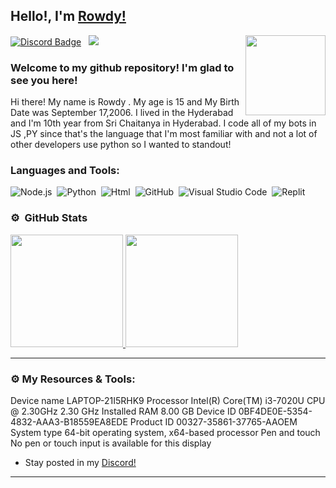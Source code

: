 ## Hello!, I'm [Rowdy!](https://github.com/JUST-ROWDY/)

<img align="right" height="128" width="128" alt="" src="https://images-ext-2.discordapp.net/external/yvnRLYNa1b2Yb6kSXZimZqz2-DMIkTUJWwqEbpeQPuA/%3Fwidth%3D427%26height%3D427/https://cdn.discordapp.com/attachments/849939952421961748/868080392811470908/856567242739941457.gif" />

[![Discord Badge](https://img.shields.io/badge/-Discord-0e76a8?style=flat-square&logo=Discord&logoColor=white)](https://discord.gg/X3Mf8VXD9S)
&nbsp; ![](https://komarev.com/ghpvc/?username=Just-Msv&label=Views&color=blue&style=plastic)

### Welcome to my github repository! I'm glad to see you here!

Hi there! My name is Rowdy . My age is 15 and My Birth Date was September 17,2006. I lived in the Hyderabad and I'm 10th year from Sri Chaitanya in Hyderabad. I code all of my bots in JS ,PY since that's the language that I'm most familiar with and not a lot of other developers use python so I wanted to standout!


### Languages and Tools:
![Node.js](https://img.shields.io/badge/-nodejs-333333?style=flat&logo=node.js)&nbsp;
![Python](https://img.shields.io/badge/-Python-333333?style=flat&logo=python)&nbsp;
![Html](https://img.shields.io/badge/-html-333333?style=flat&logo=html)&nbsp;
![GitHub](https://img.shields.io/badge/-GitHub-333333?style=flat&logo=github)&nbsp;
![Visual Studio Code](https://img.shields.io/badge/-Visual%20Studio%20Code-333333?style=flat&logo=visual-studio-code&logoColor=007ACC)&nbsp;
![Replit](https://img.shields.io/badge/-replit-333333?style=flat&logo=replit)

### ⚙️ &nbsp;GitHub Stats

<p align="left">
<a href="https://github.com/JUST-ROWDY">
  <img height="180em" src="https://github-readme-stats-eight-theta.vercel.app/api?username=Just-Msv&show_icons=true&theme=react&include_all_commits=true&count_private=true"/>
  <img height="180em" src="https://github-readme-stats-eight-theta.vercel.app/api/top-langs/?username=Just-Msv&layout=compact&langs_count=8&theme=react"/>
</a>
</p>

---

### ⚙️ My Resources & Tools:

Device name    LAPTOP-21I5RHK9
Processor    Intel(R) Core(TM) i3-7020U CPU @ 2.30GHz   2.30 GHz
Installed RAM    8.00 GB
Device ID    0BF4DE0E-5354-4832-AAA3-B18559EA8EDE
Product ID    00327-35861-37765-AAOEM
System type    64-bit operating system, x64-based processor
Pen and touch    No pen or touch input is available for this display
- Stay posted in my [Discord!](https://discord.gg/mmDphpVjru)

---
